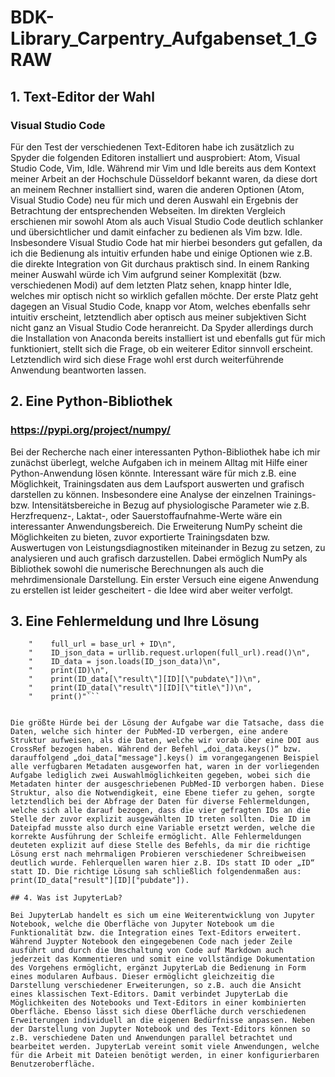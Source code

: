 # BDK-Library_Carpentry_Aufgabenset_1_GRAW

## 1. Text-Editor der Wahl

### Visual Studio Code

Für den Test der verschiedenen Text-Editoren habe ich zusätzlich zu Spyder die folgenden Editoren installiert und ausprobiert: Atom, Visual Studio Code, Vim, Idle. Während mir Vim und Idle bereits aus dem Kontext meiner Arbeit an der Hochschule Düsseldorf bekannt waren, da diese dort an meinem Rechner installiert sind, waren die anderen Optionen (Atom, Visual Studio Code) neu für mich und deren Auswahl ein Ergebnis der Betrachtung der entsprechenden Webseiten. Im direkten Vergleich erschienen mir sowohl Atom als auch Visual Studio Code deutlich schlanker und übersichtlicher und damit einfacher zu bedienen als Vim bzw. Idle. Insbesondere Visual Studio Code hat mir hierbei besonders gut gefallen, da ich die Bedienung als intuitiv erfunden habe und einige Optionen wie z.B. die direkte Integration von Git durchaus praktisch sind. In einem Ranking meiner Auswahl würde ich Vim aufgrund seiner Komplexität (bzw. verschiedenen Modi) auf dem letzten Platz sehen, knapp hinter Idle, welches mir optisch nicht so wirklich gefallen möchte. Der erste Platz geht dagegen an Visual Studio Code, knapp vor Atom, welches ebenfalls sehr intuitiv erscheint, letztendlich aber optisch aus meiner subjektiven Sicht nicht ganz an Visual Studio Code heranreicht. Da Spyder allerdings durch die Installation von Anaconda bereits installiert ist und ebenfalls gut für mich funktioniert, stellt sich die Frage, ob ein weiterer Editor sinnvoll erscheint. Letztendlich wird sich diese Frage wohl erst durch weiterführende Anwendung beantworten lassen. 

## 2. Eine Python-Bibliothek

### https://pypi.org/project/numpy/

Bei der Recherche nach einer interessanten Python-Bibliothek habe ich mir zunächst überlegt, welche Aufgaben ich in meinem Alltag mit Hilfe einer Python-Anwendung lösen könnte. Interessant wäre für mich z.B. eine Möglichkeit, Trainingsdaten aus dem Laufsport auswerten und grafisch darstellen zu können. Insbesondere eine Analyse der einzelnen Trainings- bzw. Intensitätsbereiche in Bezug auf physiologische Parameter wie z.B. Herzfrequenz-, Laktat-, oder Sauerstoffaufnahme-Werte wäre ein interessanter Anwendungsbereich. Die Erweiterung NumPy scheint die Möglichkeiten zu bieten, zuvor exportierte Trainingsdaten bzw. Auswertugen von Leistungsdiagnostiken miteinander in Bezug zu setzen, zu analysieren und auch grafisch darzustellen. Dabei ermöglich NumPy als Bibliothek sowohl die numerische Berechnungen als auch die mehrdimensionale Darstellung. Ein erster Versuch eine eigene Anwendung zu erstellen ist leider gescheitert - die Idee wird aber weiter verfolgt. 

## 3. Eine Fehlermeldung und Ihre Lösung

```"for ID in IDs:\n",
    "    full_url = base_url + ID\n",
    "    ID_json_data = urllib.request.urlopen(full_url).read()\n",
    "    ID_data = json.loads(ID_json_data)\n",
    "    print(ID)\n",
    "    print(ID_data[\"result\"][ID][\"pubdate\"])\n",
    "    print(ID_data[\"result\"][ID][\"title\"])\n",
    "    print()"```
 

Die größte Hürde bei der Lösung der Aufgabe war die Tatsache, dass die Daten, welche sich hinter der PubMed-ID verbergen, eine andere Struktur aufweisen, als die Daten, welche wir vorab über eine DOI aus CrossRef bezogen haben. Während der Befehl „doi_data.keys()“ bzw. darauffolgend „doi_data["message"].keys() im vorangegangenen Beispiel alle verfügbaren Metadaten ausgeworfen hat, waren in der vorliegenden Aufgabe lediglich zwei Auswahlmöglichkeiten gegeben, wobei sich die Metadaten hinter der ausgeschriebenen PubMed-ID verborgen haben. Diese Struktur, also die Notwendigkeit, eine Ebene tiefer zu gehen, sorgte letztendlich bei der Abfrage der Daten für diverse Fehlermeldungen, welche sich alle darauf bezogen, dass die vier gefragten IDs an die Stelle der zuvor explizit ausgewählten ID treten sollten. Die ID im Dateipfad musste also durch eine Variable ersetzt werden, welche die korrekte Ausführung der Schleife ermöglicht. Alle Fehlermeldungen deuteten explizit auf diese Stelle des Befehls, da mir die richtige Lösung erst nach mehrmaligen Probieren verschiedener Schreibweisen deutlich wurde. Fehlerquellen waren hier z.B. IDs statt ID oder „ID“ statt ID. Die richtige Lösung sah schließlich folgendenmaßen aus: print(ID_data["result"][ID]["pubdate"]). 

## 4. Was ist JupyterLab?

Bei JupyterLab handelt es sich um eine Weiterentwicklung von Jupyter Notebook, welche die Oberfläche von Jupyter Notebook um die Funktionalität bzw. die Integration eines Text-Editors erweitert. Während Juypter Notebook den eingegebenen Code nach jeder Zeile ausführt und durch die Umschaltung von Code auf Markdown auch jederzeit das Kommentieren und somit eine vollständige Dokumentation des Vorgehens ermöglicht, ergänzt JupyterLab die Bedienung in Form eines modularen Aufbaus. Dieser ermöglicht gleichzeitig die Darstellung verschiedener Erweiterungen, so z.B. auch die Ansicht eines klassischen Text-Editors. Damit verbindet JupyterLab die Möglichkeiten des Notebooks und Text-Editors in einer kombinierten Oberfläche. Ebenso lässt sich diese Oberfläche durch verschiedenen Erweiterungen individuell an die eigenen Bedürfnisse anpassen. Neben der Darstellung von Jupyter Notebook und des Text-Editors können so z.B. verschiedene Daten und Anwendungen parallel betrachtet und bearbeitet werden. JupyterLab vereint somit viele Anwendungen, welche für die Arbeit mit Dateien benötigt werden, in einer konfigurierbaren Benutzeroberfläche. 

